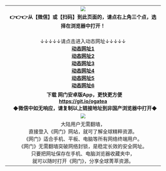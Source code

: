 <table>
  <tr>
    <td align=center><img src="https://github.com/gyhhx/image-upload/blob/master/gypic2-1.jpg" /></td>
  </tr>
    <tr>
  <td align=center><b>👉👉👉从【微信】或【扫码】到此页面的，请点右上角三个点，选择在浏览器中打开！<br/>
  </tr>
    <tr>
    <td align=center>↓↓↓↓↓请点击进入动态网址↓↓↓↓↓<br/>
       <b><a href="https://cdn.rawgit.com/ogate/up/master/oGate.htm?from=gygit">动态网址1</a><br/>
      <b><a href="https://s3.eu-west-2.amazonaws.com/ogatel/oGate.htm?from=gygit">动态网址2</a><br/>
      <b><a href="https://s3.eu-central-1.amazonaws.com/ogatef/oGate.htm?from=gygit">动态网址3</a><br/>
      <b><a href="https://s3-ap-southeast-2.amazonaws.com/ogatey/oGate.htm?from=gygit">动态网址4</a><br/>
      <b><a href="https://s3.ap-northeast-2.amazonaws.com/ogates/oGate.htm?from=gygit">动态网址5</a><br/>
      <b><a href="https://s3.ap-south-1.amazonaws.com/ogatem/oGate.htm?from=gygit">动态网址6</a><br/>
    </td>
  </tr>
  <tr>
    <td align=center><b>
      下载 网门安卓版App，更快更方便  <br/> 
      <a href="https://raw.githubusercontent.com/ogate/up/master/ogate.apk">https://git.io/ogatea</a><br/>
    <b/>◆微信中如无响应，请复制以上链接地址到非国产浏览器中打开◆<br/>
    </td>
  </tr>
  <tr>
    <td align=center><img src="https://cloud.githubusercontent.com/assets/11880933/15631437/70d0a74e-259d-11e6-946f-6237b4b657bd.jpg"/></td>
  </tr>
  <tr>
    <td align=center>
大陆用户无需翻墙，<br/>
直接登入《网门》网站，就可了解全球精粹资源。<br/>
《网门》适合手机、平板、电脑等所有网络终端用户。<br/>
《网门》无需翻墙突破网络封锁，是稳定长效的安全网址。<br/>
只要把网址保存在手机、电脑浏览器收藏夹中，<br/>
就可以随时打开《网门》，分享全球菁萃资源。<br/>
</td>
  </tr>
</table>    
